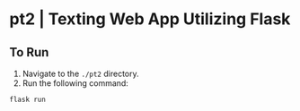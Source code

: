 # pt2 | Texting Web App Utilizing Flask

## To Run

1. Navigate to the `./pt2` directory.
2. Run the following command:

```bash
flask run